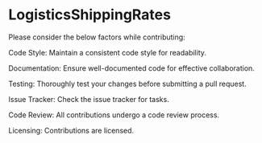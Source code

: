 # LogisticsShippingRates

Please consider the below factors while contributing:

Code Style:
Maintain a consistent code style for readability.

Documentation:
Ensure well-documented code for effective collaboration.

Testing:
Thoroughly test your changes before submitting a pull request.

Issue Tracker:
Check the issue tracker for tasks.

Code Review:
All contributions undergo a code review process.

Licensing:
Contributions are licensed.
